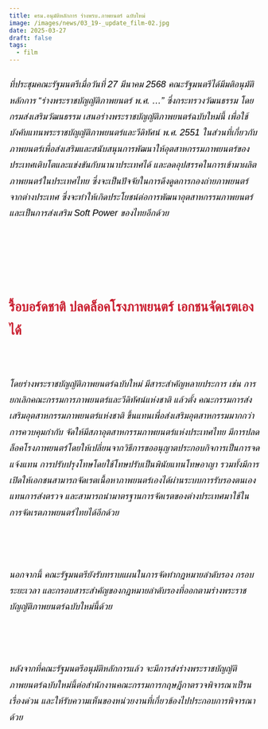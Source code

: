 ```yaml
---
title: ครม.อนุมัติหลักการ ร่างพรบ.ภาพยนตร์ ฉบับใหม่
image: /images/news/03_19-_update_film-02.jpg
date: 2025-03-27
draft: false
tags:
  - film
---
```

<style>
    body {
        color: black;
    }

    h3 {
        color: #ca2031;
        font-family: "IBM Plex Sans Thai", sans-serif;
        font-weight: bold;
        font-size: 26px;
        line-height: 1.8;
    }

    h4 {
        color: black;
        font-family: "IBM Plex Sans Thai", sans-serif;
        font-weight: bold;
        font-size: 20px;
        line-height: 1.8;
    }

h5 {
        color: black;
        font-family: "sarabun", sans-serif;
        font-weight: lighter;
        font-size: 18px;
        line-height: 1.8;
    }
</style>

##### ที่ประชุมคณะรัฐมนตรีเมื่อวันที่ 27 มีนาคม 2568 คณะรัฐมนตรีได้มีมติอนุมัติหลักการ “ร่างพระราชบัญญัติภาพยนตร์ พ.ศ. …” ซึ่งกระทรวงวัฒนธรรม โดยกรมส่งเสริมวัฒนธรรม เสนอร่างพระราชบัญญัติภาพยนตร์ฉบับใหม่นี้ เพื่อใช้บังคับแทนพระราชบัญญัติภาพยนตร์และวีดิทัศน์ พ.ศ. 2551 ในส่วนที่เกี่ยวกับภาพยนตร์เพื่อส่งเสริมและสนับสนุนการพัฒนาให้อุตสาหกรรมภาพยนตร์ของประเทศเติบโตและแข่งขันกับนานาประเทศได้ และลดอุปสรรคในการเข้ามาผลิตภาพยนตร์ในประเทศไทย ซึ่งจะเป็นปัจจัยในการดึงดูดการกองถ่ายภาพยนตร์จากต่างประเทศ ซึ่งจะทำให้เกิดประโยชน์ต่อการพัฒนาอุตสาหกรรมภาพยนตร์และเป็นการส่งเสริม Soft Power ของไทยอีกด้วย

#####  <p><br></p>

### รื้อบอร์ดชาติ ปลดล็อคโรงภาพยนตร์ เอกชนจัดเรตเองได้ 

<p><br></p>

##### โดยร่างพระราชบัญญัติภาพยนตร์ฉบับใหม่ มีสาระสำคัญหลายประการ เช่น การยกเลิกคณะกรรมการภาพยนตร์และวีดิทัศน์แห่งชาติ แล้วตั้ง คณะกรรมการส่งเสริมอุตสาหกรรมภาพยนตร์แห่งชาติ ขึ้นแทนเพื่อส่งเสริมอุตสาหกรรมมากกว่าการควบคุมกำกับ จัดให้มีสภาอุตสาหกรรมภาพยนตร์แห่งประเทศไทย มีการปลดล็อคโรงภาพยนตร์โดยให้เปลี่ยนจากวิธีการขออนุญาตประกอบกิจการเป็นการจดแจ้งแทน การปรับปรุงโทษโดยใช้โทษปรับเป็นพินัยแทนโทษอาญา รวมทั้งมีการเปิดให้เอกชนสามารถจัดเรตเนื้อหาภาพยนตร์เองได้ผ่านระบบการรับรองตนเองแทนการส่งตรวจ และสามารถนำมาตรฐานการจัดเรตของต่างประเทศมาใช้ในการจัดเรตภาพยนตร์ไทยได้อีกด้วย

##### <p><br></p>

##### นอกจากนี้ คณะรัฐมนตรียังรับทราบแผนในการจัดทำกฎหมายลำดับรอง กรอบระยะเวลา และกรอบสาระสำคัญของกฎหมายลำดับรองที่ออกตามร่างพระราชบัญญัติภาพยนตร์ฉบับใหม่นี้ด้วย

##### <p><br></p>

##### หลังจากที่คณะรัฐมนตรีอนุมัติหลักการแล้ว จะมีการส่งร่างพระราชบัญญัติภาพยนตร์ฉบับใหม่นี้ต่อสำนักงานคณะกรรมการกฤษฎีกาตรวจพิจารณาเป็รนเรื่องด่วน และให้รับความเห็นของหน่วยงานที่เกี่ยวข้องไปประกอบการพิจารณาด้วย
